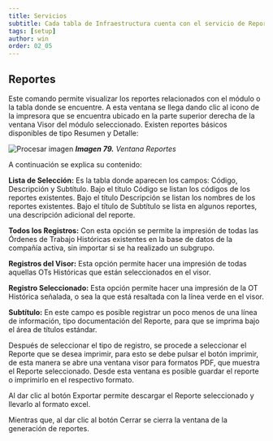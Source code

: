 ```yaml
---
title: Servicios
subtitle: Cada tabla de Infraestructura cuenta con el servicio de Reportes, en este contexto y dependiendo de cada tabla hay un reporte disponible.
tags: [setup]
author: win
order: 02_05
---
```




## Reportes

Este comando permite visualizar los reportes relacionados con el módulo o la tabla donde se
encuentre. A esta ventana se llega dando clic al icono de la impresora <span class="mdi mdi-printer"></span> que se encuentra
ubicado en la parte superior derecha de la ventana Visor del módulo seleccionado. Existen
reportes básicos disponibles de tipo Resumen y Detalle:

![Procesar imagen](https://ayuda.winsoftware.com.co/assets/images/cap02/chp02_img79.png)
_**Imagen 79.** Ventana Reportes_

A continuación se explica su contenido:

**Lista de Selección:** Es la tabla donde aparecen los campos: Código, Descripción y
Subtítulo. Bajo el título Código se listan los códigos de los reportes existentes. Bajo el título Descripción se listan los nombres de los reportes existentes. Bajo el título de Subtítulo se lista en algunos reportes, una descripción adicional del reporte.

**Todos los Registros:** Con esta opción se permite la impresión de todas las Órdenes de
Trabajo Históricas existentes en la base de datos de la compañía activa, sin importar
si se ha realizado un subgrupo.

**Registros del Visor:** Esta opción permite hacer una impresión de todas aquellas OTs
Históricas que están seleccionados en el visor.

**Registro Seleccionado:** Esta opción permite hacer una impresión de la OT Histórica
señalada, o sea la que está resaltada con la línea verde en el visor.

**Subtítulo:** En este campo es posible registrar un poco menos de una línea de información, tipo documentación del Reporte, para que se imprima bajo el área de títulos estándar.

Después de seleccionar el tipo de registro, se procede a seleccionar el Reporte que se
desea imprimir, para esto se debe pulsar el botón <a class="btn white">imprimir</a>, de esta manera se abre una ventana visor para formatos PDF, que muestra el Reporte seleccionado. Desde esta ventana es posible guardar el reporte o imprimirlo en el respectivo formato. 

Al dar clic al botón <a class="btn white">Exportar</a> permite descargar el Reporte seleccionado y llevarlo al formato excel.

Mientras que, al dar clic al botón <a class="btn white">Cerrar</a> se cierra la ventana de la generación de reportes.